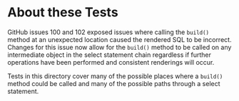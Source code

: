 # About these Tests

GitHub issues 100 and 102 exposed issues where calling the `build()` method at an unexpected location caused the
rendered SQL to be incorrect. Changes for this issue now allow for the `build()` method to be called on any
intermediate object in the select statement chain regardless if further operations have been performed and
consistent renderings will occur.

Tests in this directory cover many of the possible places where a `build()` method could be called and many of the
possible paths through a select statement.
